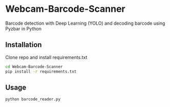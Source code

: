 # Webcam-Barcode-Scanner
Barcode detection with Deep Learning (YOLO) and decoding barcode using Pyzbar in Python




## Installation
Clone repo and install requirements.txt
```bash
cd Webcam-Barcode-Scanner
pip install -r requirements.txt
```

## Usage
```bash
python barcode_reader.py
```

